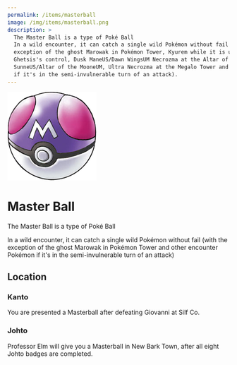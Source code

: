 ```yaml
---
permalink: /items/masterball
image: /img/items/masterball.png
description: >
  The Master Ball is a type of Poké Ball
  In a wild encounter, it can catch a single wild Pokémon without fail (with the
  exception of the ghost Marowak in Pokémon Tower, Kyurem while it is under
  Ghetsis's control, Dusk ManeUS/Dawn WingsUM Necrozma at the Altar of the
  SunneUS/Altar of the MooneUM, Ultra Necrozma at the Megalo Tower and a Pokémon
  if it's in the semi-invulnerable turn of an attack).
---
```


![master ball](/img/items/masterball.png)

# Master Ball

The Master Ball is a type of Poké Ball

In a wild encounter, it can catch a single wild Pokémon without fail (with the
exception of the ghost Marowak in Pokémon Tower and other encounter Pokémon if
it's in the semi-invulnerable turn of an attack)

## Location

### Kanto

You are presented a Masterball after defeating Giovanni at Silf Co.

### Johto

Professor Elm will give you a Masterball in New Bark Town, after all eight Johto
badges are completed.
